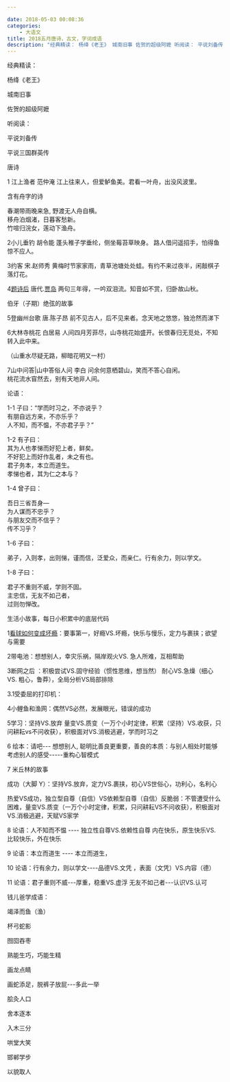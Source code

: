 ```yaml
---

date: 2018-05-03 00:08:36
categories:
    - 大语文
title: 2018五月唐诗，古文，字词成语
description: "经典精读： 杨绛《老王》 城南旧事 佐贺的超级阿嬷 听阅读： 平说刘备传 平说三国群英传 唐诗 1 江上渔者 范仲淹 江上往来人，但爱鲈鱼美。君看一叶舟，出没风波里。 含有舟字的诗 春潮带雨晚来急, ..."
---
```


经典精读：

杨绛《老王》   


城南旧事

佐贺的超级阿嬷

  


  


  


听阅读：

平说刘备传

平说三国群英传

  


  


  


唐诗

1 江上渔者 范仲淹 江上往来人，但爱鲈鱼美。君看一叶舟，出没风波里。

含有舟字的诗  
  
春潮带雨晚来急, 野渡无人舟自横。  
移舟泊烟渚，日暮客愁新。  
竹喧归浣女，莲动下渔舟。

2小儿垂钓 胡令能 蓬头稚子学垂纶，侧坐莓苔草映身。 路人借问遥招手，怕得鱼惊不应人。

3约客 宋.赵师秀 黄梅时节家家雨，青草池塘处处蛙。有约不来过夜半，闲敲棋子落灯花。

  


4[题诗后](https://so.gushiwen.org/shiwenv_18d2c13485eb.aspx) 唐代.[贾岛](https://so.gushiwen.org/authorv_568070f3fde8.aspx) 两句三年得，一吟双泪流。知音如不赏，归卧故山秋。

伯牙（子期）绝弦的故事

5登幽州台歌 唐.陈子昂 前不见古人，后不见来者。念天地之悠悠，独沧然而涕下

6大林寺桃花 白居易 人间四月芳菲尽，山寺桃花始盛开。长恨春归无觅处，不知转入此中来。

（山重水尽疑无路，柳暗花明又一村）

7山中问答|山中答俗人问 李白 问余何意栖碧山，笑而不答心自闲。  
桃花流水窅然去，别有天地非人间。

论语：

1-1 子曰：“学而时习之，不亦说乎？  
有朋自远方来，不亦乐乎？  
人不知，而不愠，不亦君子乎？”

1-2  有子曰：  
其为人也孝悌而好犯上者，鲜矣。  
不好犯上而好作乱者，未之有也。  
君子务本，本立而道生。  
孝悌也者，其为仁之本与？

1-4  曾子曰：  
  
吾日三省吾身—  
为人谋而不忠乎？  
与朋友交而不信乎？  
传不习乎？

1-6  子曰：  
  
弟子，入则孝，出则悌，谨而信，泛爱众，而亲仁。行有余力，则以学文。

1-8  子曰：  
  
君子不重则不威，学则不固。  
主忠信，无友不如己者，  
过则勿惮改。

生活小故事，每日小积累中的底层代码

  


1[看球如何变成坏瘾](http://qqaaa.net/thread-29993-1-1.html)：要事第一，好瘾VS.坏瘾，快乐与慢乐，定力与裹挟；欲望与需要

2带电池：想想别人，幸灾乐祸，隔岸观火VS. 急人所难，互相帮助

3断网之后 ：积极尝试VS.固守经验（惯性思维，想当然） 耐心VS.急燥（细心VS. 粗心，鲁莽），全局分析VS局部排除

3.1受委屈的打印机：

4小鲤鱼和渔网：偶然VS必然，发展眼光，错误的成功

5学习：坚持VS.放弃 量变VS.质变（一万个小时定律，积累（坚持）VS.收获，只问耕耘vs不问收获），积极面对VS.消极逃避，学而时习之

  


6 绘本：请吧\--- 想想别人, 聪明比善良更重要，善良的本质：与别人相处时能够考虑别人的感受\-----重构心智模式

7 米丘林的故事

成功（大脚 Y）：坚持VS.放弃，定力VS.裹挟，初心VS世俗心，功利心，名利心

热爱VS成功，独立型自尊（自信）VS依赖型自尊（自信）反脆弱：不管遭受什么困难，量变VS.质变（一万个小时定律，积累，只问耕耘VS不问收获），积极面对VS.消极逃避，天赋VS家学

8 论语：人不知而不愠 \----  独立性自尊VS.依赖性自尊 内在快乐，原生快乐VS. 比较快乐，外在快乐

9 论语：本立而道生 \----  本立而道生，

10 论语：行有余力，则以学文\----品德VS.文凭 ，表面（文凭）VS.内容（德）

11 论语：君子重则不威\---厚重，稳重VS.虚浮 无友不如己者\---认识VS.认可

钱儿爸学成语：

竭泽而鱼（渔）

杯弓蛇影

囫囵吞枣

熟能生巧，巧能生精

画龙点睛

画蛇添足，脱裤子放屁\---多此一举

脍灸人口

舍本逐本

入木三分

哄堂大笑

邯郸学步

以貌取人